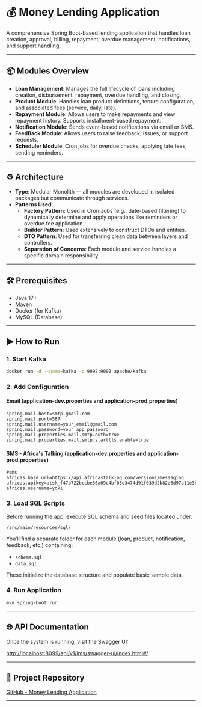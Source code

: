 # 💰 Money Lending Application

A comprehensive Spring Boot-based lending application that handles loan creation, approval, billing, repayment, overdue management, notifications, and support handling.

---

## 📦 Modules Overview

- **Loan Management**: Manages the full lifecycle of loans including creation, disbursement, repayment, overdue handling, and closing.
- **Product Module**: Handles loan product definitions, tenure configuration, and associated fees (service, daily, late).
- **Repayment Module**: Allows users to make repayments and view repayment history. Supports installment-based repayment.
- **Notification Module**: Sends event-based notifications via email or SMS.
- **FeedBack Module**: Allows users to raise feedback, issues, or support requests.
- **Scheduler Module**: Cron jobs for overdue checks, applying late fees, sending reminders.

---

## ⚙️ Architecture

- **Type**: Modular Monolith — all modules are developed in isolated packages but communicate through services.
- **Patterns Used**:
  - **Factory Pattern**: Used in Cron Jobs (e.g., date-based filtering) to dynamically determine and apply operations like reminders or overdue fee application.
  - **Builder Pattern**: Used extensively to construct DTOs and entities.
  - **DTO Pattern**: Used for transferring clean data between layers and controllers.
  - **Separation of Concerns**: Each module and service handles a specific domain responsibility.

---

## 🛠️ Prerequisites

- Java 17+
- Maven
- Docker (for Kafka)
- MySQL (Database)

---

## ▶️ How to Run

### 1. Start Kafka
```bash
docker run -d --name=kafka -p 9092:9092 apache/kafka
```

### 2. Add Configuration

#### Email (application-dev.properties and application-prod.properties)
```properties
spring.mail.host=smtp.gmail.com
spring.mail.port=587
spring.mail.username=your_email@gmail.com
spring.mail.password=your_app_password
spring.mail.properties.mail.smtp.auth=true
spring.mail.properties.mail.smtp.starttls.enable=true
```

#### SMS - Africa's Talking (application-dev.properties and application-prod.properties)
```properties
#sms
africas.base.url=https://api.africastalking.com/version1/messaging
africas.apikey=atsk_f47b722bccbe56a69c4bf03e3474d91f039d2b82d6d97a11e3bf1bfc0009bc9bdc97f0e7
africas.username=yoki
```

### 3. Load SQL Scripts
Before running the app, execute SQL schema and seed files located under:
```
/src/main/resources/sql/
```

You’ll find a separate folder for each module (loan, product, notification, feedback, etc.) containing:
- `schema.sql`
- `data.sql`

These initialize the database structure and populate basic sample data.

### 4. Run Application
```bash
mvn spring-boot:run
```

---

## 🌐 API Documentation

Once the system is running, visit the Swagger UI:

[http://localhost:8099/api/v1/lms/swagger-ui/index.html#/](http://localhost:8099/api/v1/lms/swagger-ui/index.html#/)

---

## 🔗 Project Repository

[GitHub - Money Lending Application](https://github.com/Yoki45/Money-Lending-Application)

---